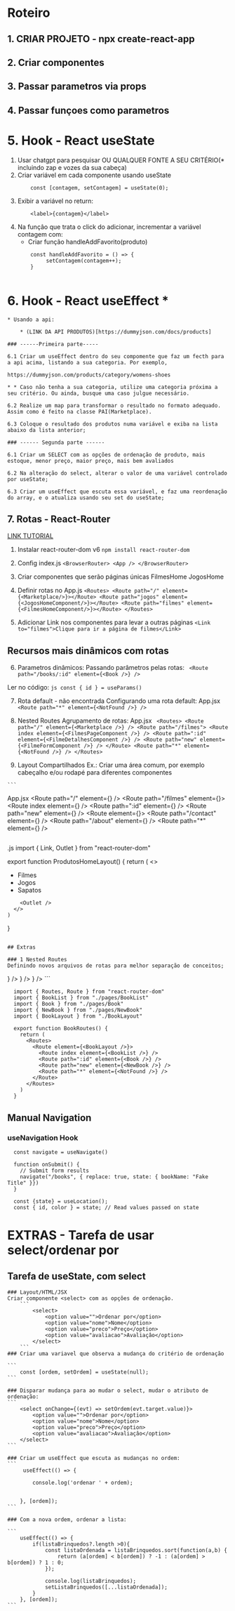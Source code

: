 # Roteiro

## 1. CRIAR PROJETO - npx create-react-app
## 2. Criar componentes
## 3. Passar parametros via props
## 4. Passar funçoes como parametros

# 5. Hook - React useState
1. Usar chatgpt para pesquisar OU QUALQUER FONTE A SEU CRITÉRIO(* incluindo zap e vozes da sua cabeça)
2. Criar variável em cada componente usando useState
    ```
        const [contagem, setContagem] = useState(0);
    ```
3. Exibir a variável no return:
    ```
        <label>{contagem}</label>
    ```
4. Na funçâo que trata o click do adicionar, incrementar a variável contagem com:
    * Criar função handleAddFavorito(produto)
    ```
        const handleAddFavorito = () => {
             setContagem(contagem++);
        }
      
    ```
# 6. Hook - React useEffect * 

    * Usando a api:

        * (LINK DA API PRODUTOS)[https://dummyjson.com/docs/products]

    ### ------Primeira parte-----

    6.1 Criar um useEffect dentro do seu compomente que faz um fecth para a api acima, listando a sua categoria. Por exemplo, 

    https://dummyjson.com/products/category/womens-shoes

    * * Caso não tenha a sua categoria, utilize uma categoria próxima a seu critério. Ou ainda, busque uma caso julgue necessário.

    6.2 Realize um map para transformar o resultado no formato adequado. Assim como é feito na classe PAI(Marketplace).

    6.3 Coloque o resultado dos produtos numa variável e exiba na lista abaixo da lista anterior;

    ### ------ Segunda parte ------
    
    6.1 Criar um SELECT com as opções de ordenação de produto, mais estoque, menor preço, maior preço, mais bem avaliados

    6.2 Na alteração do select, alterar o valor de uma variável controlado por useState;

    6.3 Criar um useEffect que escuta essa variável, e faz uma reordenação do array, e o atualiza usando seu set do useState;


## 7. Rotas - React-Router
  
  [LINK TUTORIAL](https://www.freecodecamp.org/news/how-to-use-react-router-version-6/)

  1. Instalar react-router-dom v6
    ```
      npm install react-router-dom 
    ```
  2. Config index.js
    ```
      <BrowserRouter>
        <App />
      </BrowserRouter>
    ```
  3. Criar componentes que serão páginas únicas
    FilmesHome
    JogosHome
  
  4. Definir rotas no App.js
    ```
      <Routes>
        <Route path="/" element={<Marketplace/>}></Route>
        <Route path="jogos" element={<JogosHomeComponent/>}></Route>
        <Route path="filmes" element={<FilmesHomeComponent/>}></Route>
      </Routes>
    ```
  5. Adicionar Link nos componentes para levar a outras páginas
    ```
    <Link to="filmes">Clique para ir a página de filmes</Link>
    ```
## Recursos mais dinâmicos com rotas
  
  6. Parametros dinâmicos:
    Passando parâmetros pelas rotas:
    ``` 
      <Route path="/books/:id" element={<Book />} />
    ```
    
   Ler no código:
    ``` js
      const { id } = useParams()
    ```
    
  7. Rota default - não encontrada
    Configurando uma rota default:
    App.jsx
    ```
      <Route path="*" element={<NotFound />} />
    ```
    
  8. Nested Routes
    Agrupamento de rotas:
    App.jsx
    ``` 
      <Routes>
        <Route path="/" element={<Marketplace />} />
        <Route path="/filmes">
          <Route index element={<FilmesPageComponent />} />
          <Route path=":id" element={<FilmeDetalhesComponent />} />
          <Route path="new" element={<FilmeFormComponent />} />
        </Route>
        <Route path="*" element={<NotFound />} />
      </Routes>
    ```
  9. Layout Compartilhados
    Ex.: Criar uma área comum, por exemplo cabeçalho e/ou rodapé para diferentes componentes 
  
    ```
App.jsx
    <Routes>
      <Route path="/" element={<Marketplace />} />
      <Route path="/filmes" element={<ProdutosHomeLayout />}>
        <Route index element={<FilmesPageComponent />} />
        <Route path=":id" element={<FilmeDetalhesComponent />} />
        <Route path="new" element={<FilmeFormComponent />} />
      </Route>
      <Route element={<OtherLayout />}>
        <Route path="/contact" element={<Contact />} />
        <Route path="/about" element={<About />} />
      </Route>
      <Route path="*" element={<NotFound />} />
    </Routes>
  ```

```
.js
  import { Link, Outlet } from "react-router-dom"

  export function ProdutosHomeLayout() {
    return (
      <>
        <nav>
          <ul>
            <li><Link to="/filmes">Filmes</Link></li>
            <li><Link to="/jogos">Jogos</Link></li>
            <li><Link to="/sapatos">Sapatos</Link></li>
          </ul>
        </nav>

        <Outlet />
      </>
    )
  }

```

## Extras

### 1 Nested Routes
Definindo novos arquivos de rotas para melhor separação de conceitos;
```
<Routes>
  <Route path="/" element={<Home />} />
  <Route path="/books/*" element={<BookRoutes />} />
  <Route path="*" element={<NotFound />} />
</Routes>
```

```
  import { Routes, Route } from "react-router-dom"
  import { BookList } from "./pages/BookList"
  import { Book } from "./pages/Book"
  import { NewBook } from "./pages/NewBook"
  import { BookLayout } from "./BookLayout"

  export function BookRoutes() {
    return (
      <Routes>
        <Route element={<BookLayout />}>
          <Route index element={<BookList />} />
          <Route path=":id" element={<Book />} />
          <Route path="new" element={<NewBook />} />
          <Route path="*" element={<NotFound />} />
        </Route>
      </Routes>
    )
  }
```

## Manual Navigation

### useNavigation Hook

```
  const navigate = useNavigate()

  function onSubmit() {
    // Submit form results
    navigate("/books", { replace: true, state: { bookName: "Fake Title" }})
  }
```

```
  const {state} = useLocation();
  const { id, color } = state; // Read values passed on state
```

# EXTRAS - Tarefa de usar select/ordenar por 

  ## Tarefa de useState, com select
    ### Layout/HTML/JSX
    Criar componente <select> com as opções de ordenação.
        ```
            <select>
                <option value="">Ordenar por</option>
                <option value="nome">Nome</option>
                <option value="preco">Preço</option>
                <option value="avaliacao">Avaliaçâo</option>
            </select>
        ```
    ### Criar uma variavel que observa a mudança do critério de ordenação
    
    ``` 
        const [ordem, setOrdem] = useState(null);
    ```

    ### Disparar mudança para ao mudar o select, mudar o atributo de ordenação:
    ```
        <select onChange={(evt) => setOrdem(evt.target.value)}>
            <option value="">Ordenar por</option>
            <option value="nome">Nome</option>
            <option value="preco">Preço</option>
            <option value="avaliacao">Avaliaçâo</option>
        </select>
    ```

    ### Criar um useEffect que escuta as mudanças no ordem:
    ```
         useEffect(() => {

            console.log('ordenar ' + ordem);
           
        
        }, [ordem]);
    ```

    ### Com a nova ordem, ordenar a lista:

    ```
        useEffect(() => {
            if(listaBrinquedos?.length >0){
                const listaOrdenada = listaBrinquedos.sort(function(a,b) {
                    return (a[ordem] < b[ordem]) ? -1 : (a[ordem] > b[ordem]) ? 1 : 0;
                });

                console.log(listaBrinquedos);
                setListaBrinquedos([...listaOrdenada]);
            }
        }, [ordem]);
    ```
